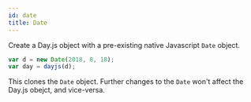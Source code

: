 ```yaml
---
id: date
title: Date
---
```


Create a Day.js object with a pre-existing native Javascript `Date` object.

```js
var d = new Date(2018, 8, 18);
var day = dayjs(d);
```

This clones the `Date` object. Further changes to the `Date` won't affect the Day.js obejct, and vice-versa.
